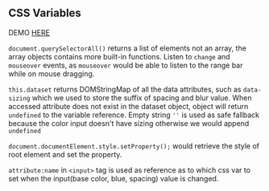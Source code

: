 ## CSS Variables

DEMO [HERE](https://cdn.rawgit.com/iamcxy/JavaScript30/f644deb7/03%20-%20CSS%20Variables/index-PRACTICE.html) 

`document.querySelectorAll()` returns a list of elements not an array, the array objects contains more built-in functions. Listen to `change` and `mouseover` events, as `mouseover` would be able to listen to the range bar while on mouse dragging. 

`this.dataset` returns DOMStringMap of all the data attributes, such as `data-sizing` which we used to store the suffix of spacing and blur value. When accessed attribute does not exist in the dataset object, object will return `undefined` to the variable reference. Empty string `''` is used as safe fallback because the color input doesn't have sizing otherwise we would append `undefined`

`document.documentElement.style.setProperty();` would retrieve the style of root element and set the property. 

`attribute:name` in `<input>` tag is used as reference as to which css var to set when the input(base color, blue, spacing) value is changed. 



